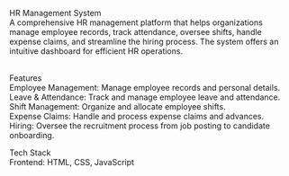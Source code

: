 HR Management System<br>
A comprehensive HR management platform that helps organizations manage employee records, track attendance, oversee shifts, handle expense claims, and streamline the hiring process. The system offers an intuitive dashboard for efficient HR operations.<br><br>

Features<br>
Employee Management: Manage employee records and personal details. <br>
Leave & Attendance: Track and manage employee leave and attendance.<br>
Shift Management: Organize and allocate employee shifts.<br>
Expense Claims: Handle and process expense claims and advances.<br>
Hiring: Oversee the recruitment process from job posting to candidate onboarding.<br>

Tech Stack <br>
Frontend: HTML, CSS, JavaScript <br>

